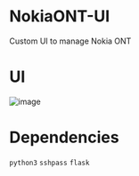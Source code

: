 # NokiaONT-UI
Custom UI to manage Nokia ONT
# UI
![image](https://user-images.githubusercontent.com/67057319/224005676-dd848a86-60f2-4fb9-beac-7532b9ae311e.png)

# Dependencies 
`python3`
`sshpass`
`flask` 
